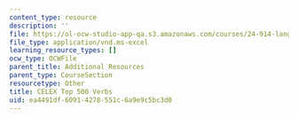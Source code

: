 ```yaml
---
content_type: resource
description: ''
file: https://ol-ocw-studio-app-qa.s3.amazonaws.com/courses/24-914-language-variation-and-change-spring-2019/ea4491df60914278551c6a9e9c5bc3d0_CELEXTop500.xls
file_type: application/vnd.ms-excel
learning_resource_types: []
ocw_type: OCWFile
parent_title: Additional Resources
parent_type: CourseSection
resourcetype: Other
title: CELEX Top 500 Verbs
uid: ea4491df-6091-4278-551c-6a9e9c5bc3d0
---
```

